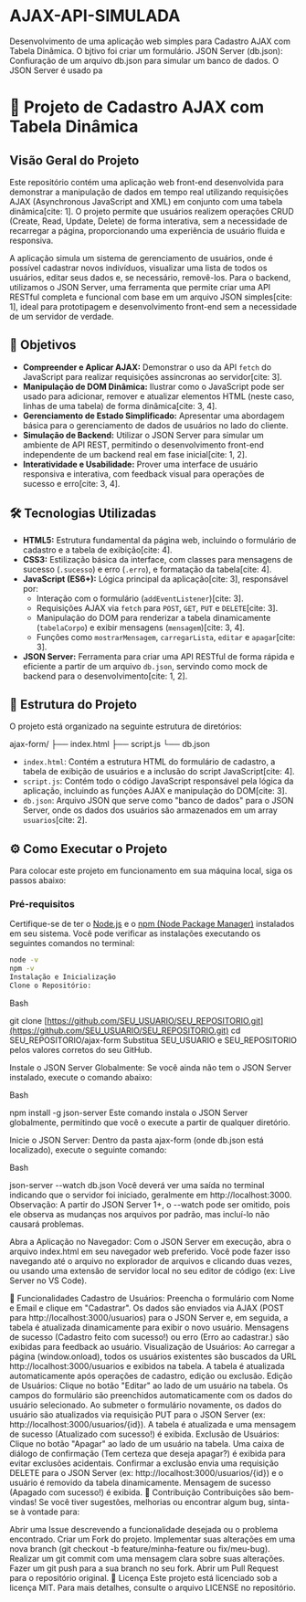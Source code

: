 # AJAX-API-SIMULADA
Desenvolvimento de uma aplicação web simples para Cadastro AJAX com Tabela Dinâmica. O bjtivo foi criar um formulário. JSON Server (db.json): Confiuração de um arquivo db.json para simular um banco de dados. O JSON Server é usado pa


# 🚀 Projeto de Cadastro AJAX com Tabela Dinâmica

## Visão Geral do Projeto

Este repositório contém uma aplicação web front-end desenvolvida para demonstrar a manipulação de dados em tempo real utilizando requisições AJAX (Asynchronous JavaScript and XML) em conjunto com uma tabela dinâmica[cite: 1]. O projeto permite que usuários realizem operações CRUD (Create, Read, Update, Delete) de forma interativa, sem a necessidade de recarregar a página, proporcionando uma experiência de usuário fluida e responsiva.

A aplicação simula um sistema de gerenciamento de usuários, onde é possível cadastrar novos indivíduos, visualizar uma lista de todos os usuários, editar seus dados e, se necessário, removê-los. Para o backend, utilizamos o JSON Server, uma ferramenta que permite criar uma API RESTful completa e funcional com base em um arquivo JSON simples[cite: 1], ideal para prototipagem e desenvolvimento front-end sem a necessidade de um servidor de verdade.

## 🎯 Objetivos

* **Compreender e Aplicar AJAX:** Demonstrar o uso da API `fetch` do JavaScript para realizar requisições assíncronas ao servidor[cite: 3].
* **Manipulação de DOM Dinâmica:** Ilustrar como o JavaScript pode ser usado para adicionar, remover e atualizar elementos HTML (neste caso, linhas de uma tabela) de forma dinâmica[cite: 3, 4].
* **Gerenciamento de Estado Simplificado:** Apresentar uma abordagem básica para o gerenciamento de dados de usuários no lado do cliente.
* **Simulação de Backend:** Utilizar o JSON Server para simular um ambiente de API REST, permitindo o desenvolvimento front-end independente de um backend real em fase inicial[cite: 1, 2].
* **Interatividade e Usabilidade:** Prover uma interface de usuário responsiva e interativa, com feedback visual para operações de sucesso e erro[cite: 3, 4].

## 🛠️ Tecnologias Utilizadas

* **HTML5:** Estrutura fundamental da página web, incluindo o formulário de cadastro e a tabela de exibição[cite: 4].
* **CSS3:** Estilização básica da interface, com classes para mensagens de sucesso (`.sucesso`) e erro (`.erro`), e formatação da tabela[cite: 4].
* **JavaScript (ES6+):** Lógica principal da aplicação[cite: 3], responsável por:
    * Interação com o formulário (`addEventListener`)[cite: 3].
    * Requisições AJAX via `fetch` para `POST`, `GET`, `PUT` e `DELETE`[cite: 3].
    * Manipulação do DOM para renderizar a tabela dinamicamente (`tabelaCorpo`) e exibir mensagens (`mensagem`)[cite: 3, 4].
    * Funções como `mostrarMensagem`, `carregarLista`, `editar` e `apagar`[cite: 3].
* **JSON Server:** Ferramenta para criar uma API RESTful de forma rápida e eficiente a partir de um arquivo `db.json`, servindo como mock de backend para o desenvolvimento[cite: 1, 2].

## 📂 Estrutura do Projeto

O projeto está organizado na seguinte estrutura de diretórios:

ajax-form/
├── index.html
├── script.js
└── db.json


* `index.html`: Contém a estrutura HTML do formulário de cadastro, a tabela de exibição de usuários e a inclusão do script JavaScript[cite: 4].
* `script.js`: Contém todo o código JavaScript responsável pela lógica da aplicação, incluindo as funções AJAX e manipulação do DOM[cite: 3].
* `db.json`: Arquivo JSON que serve como "banco de dados" para o JSON Server, onde os dados dos usuários são armazenados em um array `usuarios`[cite: 2].

## ⚙️ Como Executar o Projeto

Para colocar este projeto em funcionamento em sua máquina local, siga os passos abaixo:

### Pré-requisitos

Certifique-se de ter o [Node.js](https://nodejs.org/en/) e o [npm (Node Package Manager)](https://www.npmjs.com/) instalados em seu sistema. Você pode verificar as instalações executando os seguintes comandos no terminal:

```bash
node -v
npm -v
Instalação e Inicialização
Clone o Repositório:
```

Bash

git clone [https://github.com/SEU_USUARIO/SEU_REPOSITORIO.git](https://github.com/SEU_USUARIO/SEU_REPOSITORIO.git)
cd SEU_REPOSITORIO/ajax-form
Substitua SEU_USUARIO e SEU_REPOSITORIO pelos valores corretos do seu GitHub.

Instale o JSON Server Globalmente:
Se você ainda não tem o JSON Server instalado, execute o comando abaixo:

Bash

npm install -g json-server
Este comando instala o JSON Server globalmente, permitindo que você o execute a partir de qualquer diretório.

Inicie o JSON Server:
Dentro da pasta ajax-form (onde db.json está localizado), execute o seguinte comando:

Bash

json-server --watch db.json
Você deverá ver uma saída no terminal indicando que o servidor foi iniciado, geralmente em http://localhost:3000.
Observação: A partir do JSON Server 1+, o --watch pode ser omitido, pois ele observa as mudanças nos arquivos por padrão, mas incluí-lo não causará problemas.

Abra a Aplicação no Navegador:
Com o JSON Server em execução, abra o arquivo index.html em seu navegador web preferido. Você pode fazer isso navegando até o arquivo no explorador de arquivos e clicando duas vezes, ou usando uma extensão de servidor local no seu editor de código (ex: Live Server no VS Code).

🚀 Funcionalidades
Cadastro de Usuários:
Preencha o formulário com Nome e Email e clique em "Cadastrar".
Os dados são enviados via AJAX (POST para http://localhost:3000/usuarios) para o JSON Server  e, em seguida, a tabela é atualizada dinamicamente para exibir o novo usuário.
Mensagens de sucesso (Cadastro feito com sucesso!) ou erro (Erro ao cadastrar.) são exibidas para feedback ao usuário.
Visualização de Usuários:
Ao carregar a página (window.onload), todos os usuários existentes são buscados da URL http://localhost:3000/usuarios e exibidos na tabela.
A tabela é atualizada automaticamente após operações de cadastro, edição ou exclusão.
Edição de Usuários:
Clique no botão "Editar" ao lado de um usuário na tabela.
Os campos do formulário são preenchidos automaticamente com os dados do usuário selecionado.
Ao submeter o formulário novamente, os dados do usuário são atualizados via requisição PUT para o JSON Server (ex: http://localhost:3000/usuarios/{id}).
A tabela é atualizada e uma mensagem de sucesso (Atualizado com sucesso!) é exibida.
Exclusão de Usuários:
Clique no botão "Apagar" ao lado de um usuário na tabela.
Uma caixa de diálogo de confirmação (Tem certeza que deseja apagar?) é exibida para evitar exclusões acidentais.
Confirmar a exclusão envia uma requisição DELETE para o JSON Server (ex: http://localhost:3000/usuarios/{id}) e o usuário é removido da tabela dinamicamente. Mensagem de sucesso (Apagado com sucesso!) é exibida.
🤝 Contribuição
Contribuições são bem-vindas! Se você tiver sugestões, melhorias ou encontrar algum bug, sinta-se à vontade para:

Abrir uma Issue descrevendo a funcionalidade desejada ou o problema encontrado.
Criar um Fork do projeto.
Implementar suas alterações em uma nova branch (git checkout -b feature/minha-feature ou fix/meu-bug).
Realizar um git commit com uma mensagem clara sobre suas alterações.
Fazer um git push para a sua branch no seu fork.
Abrir um Pull Request para o repositório original.
📄 Licença
Este projeto está licenciado sob a licença MIT. Para mais detalhes, consulte o arquivo LICENSE no repositório.

